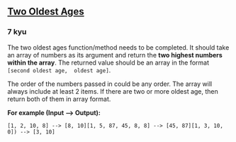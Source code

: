 <h2><a href=https://www.codewars.com/kata/511f11d355fe575d2c000001/train/ruby target="_blank">Two Oldest Ages</a></h2><h3>7 kyu</h3><p>The two oldest ages function/method needs to be completed. It should take an array of numbers as its argument and return the <strong>two highest numbers within the array</strong>. The returned value should be an array in the format <code>[second oldest age,  oldest age]</code>. </p><p>The order of the numbers passed in could be any order. The array will always include at least 2 items. If there are two or more oldest age, then return both of them in array format.</p><p><strong>For example (Input --&gt; Output):</strong></p><pre><code>[1, 2, 10, 8] --&gt; [8, 10][1, 5, 87, 45, 8, 8] --&gt; [45, 87][1, 3, 10, 0]) --&gt; [3, 10]</code></pre>